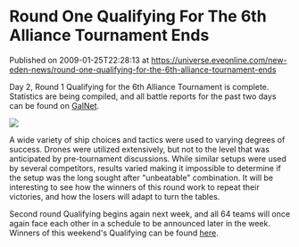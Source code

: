 # Round One Qualifying For The 6th Alliance Tournament Ends
Published on 2009-01-25T22:28:13 at https://universe.eveonline.com/new-eden-news/round-one-qualifying-for-the-6th-alliance-tournament-ends

Day 2, Round 1 Qualifying for the 6th Alliance Tournament is complete. Statistics are being compiled, and all battle reports for the past two days can be found on [GalNet](http://myeve.eve-online.com/ingameboard.asp?a=topic&threadID=981389 "Galnet").

[![](http://www.eve-ic.net/media/articles/2707/d2m12-2thumb.png)](http://www.eve-ic.net/media/igbd/igbd.php?faction=ic&url=http%3A%2F%2Fwww.eve-ic.net%2Fmedia%2Farticles%2F2707%2Fd2m12-2.png)

A wide variety of ship choices and tactics were used to varying degrees of success. Drones were utilized extensively, but not to the level that was anticipated by pre-tournament discussions. While similar setups were used by several competitors, results varied making it impossible to determine if the setup was the long sought after "unbeatable" combination. It will be interesting to see how the winners of this round work to repeat their victories, and how the losers will adapt to turn the tables.

Second round Qualifying begins again next week, and all 64 teams will once again face each other in a schedule to be announced later in the week. Winners of this weekend's Qualifying can be found [here](http://myeve.eve-online.com/events/alliances/tournament/t6/matches.asp?t=6 "Galnet").

